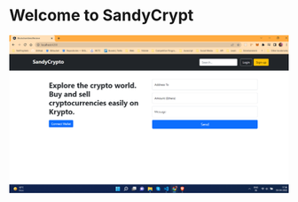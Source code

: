 # Welcome to SandyCrypt 

![enter image description here](https://github.com/sandeepinigithub/Blockchain-SandyCrypto/blob/main/projectGuide/images/firstDesign.png)
